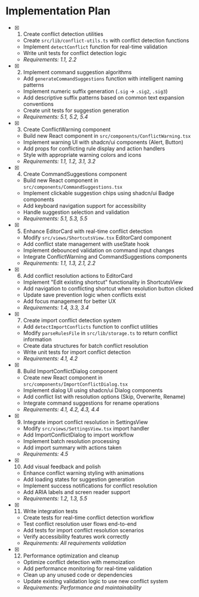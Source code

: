 # Implementation Plan

- [x] 1. Create conflict detection utilities
  - Create `src/lib/conflict-utils.ts` with conflict detection functions
  - Implement `detectConflict` function for real-time validation
  - Write unit tests for conflict detection logic
  - _Requirements: 1.1, 2.2_

- [x] 2. Implement command suggestion algorithms
  - Add `generateCommandSuggestions` function with intelligent naming patterns
  - Implement numeric suffix generation (`.sig` → `.sig2`, `.sig3`)
  - Add descriptive suffix patterns based on common text expansion conventions
  - Create unit tests for suggestion generation
  - _Requirements: 5.1, 5.2, 5.4_

- [x] 3. Create ConflictWarning component
  - Build new React component in `src/components/ConflictWarning.tsx`
  - Implement warning UI with shadcn/ui components (Alert, Button)
  - Add props for conflicting rule display and action handlers
  - Style with appropriate warning colors and icons
  - _Requirements: 1.1, 1.2, 3.1, 3.2_

- [x] 4. Create CommandSuggestions component
  - Build new React component in `src/components/CommandSuggestions.tsx`
  - Implement clickable suggestion chips using shadcn/ui Badge components
  - Add keyboard navigation support for accessibility
  - Handle suggestion selection and validation
  - _Requirements: 5.1, 5.3, 5.5_

- [x] 5. Enhance EditorCard with real-time conflict detection
  - Modify `src/views/ShortcutsView.tsx` EditorCard component
  - Add conflict state management with useState hook
  - Implement debounced validation on command input changes
  - Integrate ConflictWarning and CommandSuggestions components
  - _Requirements: 1.1, 1.3, 2.1, 2.2_

- [x] 6. Add conflict resolution actions to EditorCard
  - Implement "Edit existing shortcut" functionality in ShortcutsView
  - Add navigation to conflicting shortcut when resolution button clicked
  - Update save prevention logic when conflicts exist
  - Add focus management for better UX
  - _Requirements: 1.4, 3.3, 3.4_

- [x] 7. Create import conflict detection system
  - Add `detectImportConflicts` function to conflict utilities
  - Modify `parseRulesFile` in `src/lib/storage.ts` to return conflict information
  - Create data structures for batch conflict resolution
  - Write unit tests for import conflict detection
  - _Requirements: 4.1, 4.2_

- [x] 8. Build ImportConflictDialog component
  - Create new React component in `src/components/ImportConflictDialog.tsx`
  - Implement dialog UI using shadcn/ui Dialog components
  - Add conflict list with resolution options (Skip, Overwrite, Rename)
  - Integrate command suggestions for rename operations
  - _Requirements: 4.1, 4.2, 4.3, 4.4_

- [x] 9. Integrate import conflict resolution in SettingsView
  - Modify `src/views/SettingsView.tsx` import handler
  - Add ImportConflictDialog to import workflow
  - Implement batch resolution processing
  - Add import summary with actions taken
  - _Requirements: 4.5_

- [x] 10. Add visual feedback and polish
  - Enhance conflict warning styling with animations
  - Add loading states for suggestion generation
  - Implement success notifications for conflict resolution
  - Add ARIA labels and screen reader support
  - _Requirements: 1.2, 1.3, 5.5_

- [x] 11. Write integration tests
  - Create tests for real-time conflict detection workflow
  - Test conflict resolution user flows end-to-end
  - Add tests for import conflict resolution scenarios
  - Verify accessibility features work correctly
  - _Requirements: All requirements validation_

- [x] 12. Performance optimization and cleanup
  - Optimize conflict detection with memoization
  - Add performance monitoring for real-time validation
  - Clean up any unused code or dependencies
  - Update existing validation logic to use new conflict system
  - _Requirements: Performance and maintainability_